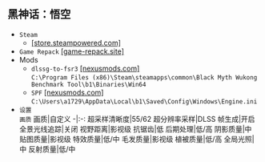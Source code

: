 ## 黑神话：悟空
* `Steam`
  *  [[store.steampowered.com]](https://store.steampowered.com/app/2358720/_/)
* `Game Repack` [[game-repack.site]](https://game-repack.site/2024/10/03/black-myth-wukong/)
* Mods
  * `dlssg-to-fsr3` [[nexusmods.com]](https://www.nexusmods.com/site/mods/738)  
`C:\Program Files (x86)\Steam\steamapps\common\Black Myth Wukong Benchmark Tool\b1\Binaries\Win64`
  * `SPF` [[nexusmods.com]](https://www.nexusmods.com/blackmythwukong/mods/13)  
`C:\Users\a1729\AppData\Local\b1\Saved\Config\Windows\Engine.ini`
* `设置`  
`画质`
  画质|自定义
  -|:-:
  超采样清晰度|55/62
  超分辨率采样|DLSS
  帧生成|开启
  全景光线追踪|关闭
  视野距离|影视级
  抗锯齿|低
  后期处理|低/高
  阴影质量|中
  贴图质量|影视级
  特效质量|低/中
  毛发质量|影视级
  植被质量|低/高
  全局光照|中
  反射质量|低/中